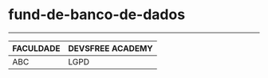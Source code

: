 
# fund-de-banco-de-dados

---
|FACULDADE|DEVSFREE ACADEMY|
|----------|----------------|
|ABC|LGPD|
